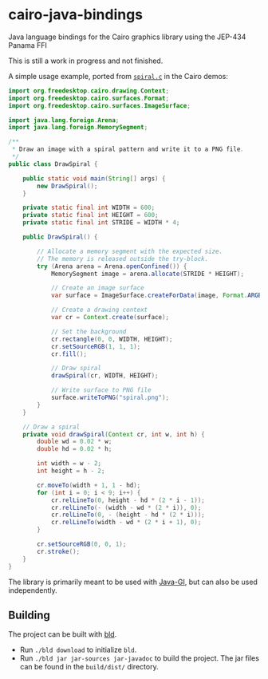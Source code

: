 # cairo-java-bindings
Java language bindings for the Cairo graphics library using the JEP-434 Panama FFI

This is still a work in progress and not finished.

A simple usage example, ported from [`spiral.c`](https://gitlab.com/cairo/cairo-demos/-/blob/master/png/spiral.c) in the Cairo demos:

```java
import org.freedesktop.cairo.drawing.Context;
import org.freedesktop.cairo.surfaces.Format;
import org.freedesktop.cairo.surfaces.ImageSurface;

import java.lang.foreign.Arena;
import java.lang.foreign.MemorySegment;

/**
 * Draw an image with a spiral pattern and write it to a PNG file.
 */
public class DrawSpiral {

    public static void main(String[] args) {
        new DrawSpiral();
    }

    private static final int WIDTH = 600;
    private static final int HEIGHT = 600;
    private static final int STRIDE = WIDTH * 4;

    public DrawSpiral() {

        // Allocate a memory segment with the expected size.
        // The memory is released outside the try-block.
        try (Arena arena = Arena.openConfined()) {
            MemorySegment image = arena.allocate(STRIDE * HEIGHT);

            // Create an image surface
            var surface = ImageSurface.createForData(image, Format.ARGB32, WIDTH, HEIGHT, STRIDE);

            // Create a drawing context
            var cr = Context.create(surface);

            // Set the background
            cr.rectangle(0, 0, WIDTH, HEIGHT);
            cr.setSourceRGB(1, 1, 1);
            cr.fill();

            // Draw spiral
            drawSpiral(cr, WIDTH, HEIGHT);

            // Write surface to PNG file
            surface.writeToPNG("spiral.png");
        }
    }

    // Draw a spiral
    private void drawSpiral(Context cr, int w, int h) {
        double wd = 0.02 * w;
        double hd = 0.02 * h;

        int width = w - 2;
        int height = h - 2;

        cr.moveTo(width + 1, 1 - hd);
        for (int i = 0; i < 9; i++) {
            cr.relLineTo(0, height - hd * (2 * i - 1));
            cr.relLineTo(- (width - wd * (2 * i)), 0);
            cr.relLineTo(0, - (height - hd * (2 * i)));
            cr.relLineTo(width - wd * (2 * i + 1), 0);
        }

        cr.setSourceRGB(0, 0, 1);
        cr.stroke();
    }
}
```

The library is primarily meant to be used with [Java-GI](https://github.com/jwharm/java-gi), but can also be used independently.

## Building

The project can be built with [bld](https://rife2.com/bld).
- Run `./bld download` to initialize `bld`.
- Run `./bld jar jar-sources jar-javadoc` to build the project. The jar files can be found in the `build/dist/` directory.
